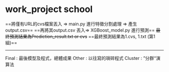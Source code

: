 # work_project school

==將僅有URL的cvs檔案丟入 => main.py 進行特徵分割處理 => 產生output.csv==
==再將其output.csv 丟入=> XGBoost_model.py 進行預測==
~~最終預測結果為Prediction_result.txt or cvs~~
==最終預測結果為1.cvs, 1.txt (第1組)==

***

Final : 最後模型及程式，總體成果
Other : 以往寫的瑣碎程式
Cluster : ”分群“演算法
